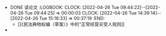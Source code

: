 - DONE 读论文
  :LOGBOOK:
  CLOCK: [2022-04-26 Tue 09:44:22]--[2022-04-26 Tue 09:44:25] =>  00:00:03
  CLOCK: [2022-04-26 Tue 14:39:14]--[2022-04-26 Tue 15:16:33] =>  00:37:19
  :END:
	- [[《民法典物权编（草案）》中的“正常经营买受人规则]]
-